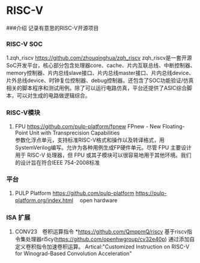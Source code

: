 # RISC-V

###介绍
记录有意思的RISC-V开源项目

### RISC-V SOC

1.zqh_riscv
https://github.com/zhouqinghua/zqh_riscv
zqh_riscv是一套开源SoC开发平台，核心部分包含处理器core、cache、片内互联总线、中断控制器、memory控制器、片内总线slave接口、片内总线master接口、片内总线device、片外总线device、时钟复位控制器、debug控制器。还包含了SOC功能验证/仿真相关的脚本程序和测试用例。除了可以运行电路仿真，平台还提供了ASIC综合脚本，可以对生成的电路做逻辑综合。

### RISC-V模块

1. FPU
https://github.com/pulp-platform/fpnew
FPnew - New Floating-Point Unit with Transprecision Capabilities  
参数化浮点单元，支持标准RISC-V格式和操作以及转译格式，用SystemVerilog编写。允许为各种用例生成FP硬件单元。尽管 FPU 主要设计用于 RISC-V 处理器，但 FPU 或其子模块可以很容易地用于其他环境。我们的设计旨在符合IEEE 754-2008标准

### 平台

1. PULP Platform
 https://github.com/pulp-platform  https://pulp-platform.org/index.html
　open hardware

### ISA 扩展

1. CONV23　卷积运算指令
*https://github.com/QmppmQ/riscv
基于riscv指令集处理器ri5cy(https://github.com/openhwgroup/cv32e40p)
通过添加自定义卷积指令加速卷积运算。
Artical:"Customized Instruction on RISC-V for Winograd-Based Convolution Acceleration"

